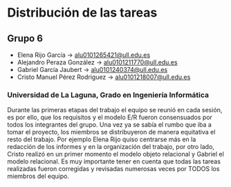 # Distribución de las tareas

## Grupo 6
- Elena Rijo García -> alu0101265421@ull.edu.es
- Alejandro Peraza González -> alu0101211770@ull.edu.es
- Gabriel García Jaubert -> alu0101240374@ull.edu.es
- Cristo Manuel Pérez Rodriguez -> alu0101218007@ull.edu.es

### Universidad de La Laguna, Grado en Ingeniería Informática

Durante las primeras etapas del trabajo el equipo se reunió en cada sesión, es por ello, que los requisitos y el modelo E/R
fueron consensuados por todos los integrantes del grupo. Una vez ya se sabía el rumbo que iba a tomar el proyecto, los miembros se distribuyeron de manera equitativa
el resto del trabajo. Por ejemplo Elena Rijo quiso centrarse más en la redacción de los informes y en la organización del trabajo, por otro lado, Cristo realizó en
un primer momento el modelo objeto relacional y Gabriel el modelo relacional. Es muy importante tener en cuenta que todas las tareas realizadas fueron corregidas y
revisadas numerosas veces por TODOS los miembros del equipo.
